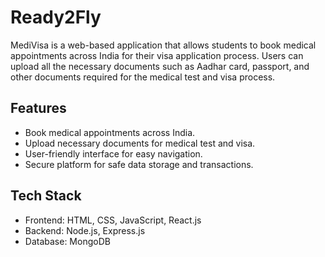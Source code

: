 # Ready2Fly

MediVisa is a web-based application that allows students to book medical appointments across India for their visa application process. Users can upload all the necessary documents such as Aadhar card, passport, and other documents required for the medical test and visa process.

## Features
- Book medical appointments across India.
- Upload necessary documents for medical test and visa.
- User-friendly interface for easy navigation.
- Secure platform for safe data storage and transactions.

## Tech Stack
- Frontend: HTML, CSS, JavaScript, React.js
- Backend: Node.js, Express.js
- Database: MongoDB
